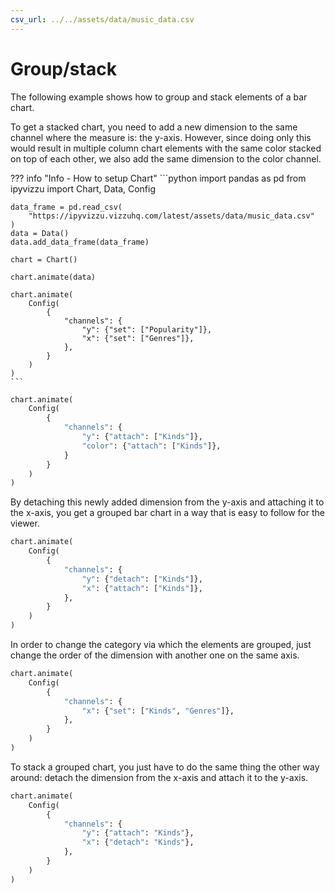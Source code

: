 ```yaml
---
csv_url: ../../assets/data/music_data.csv
---
```


# Group/stack

The following example shows how to group and stack elements of a bar chart.

To get a stacked chart, you need to add a new dimension to the same channel
where the measure is: the y-axis. However, since doing only this would result in
multiple column chart elements with the same color stacked on top of each other,
we also add the same dimension to the color channel.

<div id="tutorial_01"></div>

??? info "Info - How to setup Chart"
    ```python
    import pandas as pd
    from ipyvizzu import Chart, Data, Config

    data_frame = pd.read_csv(
        "https://ipyvizzu.vizzuhq.com/latest/assets/data/music_data.csv"
    )
    data = Data()
    data.add_data_frame(data_frame)

    chart = Chart()

    chart.animate(data)

    chart.animate(
        Config(
            {
                "channels": {
                    "y": {"set": ["Popularity"]},
                    "x": {"set": ["Genres"]},
                },
            }
        )
    )
    ```

```python
chart.animate(
    Config(
        {
            "channels": {
                "y": {"attach": ["Kinds"]},
                "color": {"attach": ["Kinds"]},
            }
        }
    )
)
```

By detaching this newly added dimension from the y-axis and attaching it to the
x-axis, you get a grouped bar chart in a way that is easy to follow for the
viewer.

<div id="tutorial_02"></div>

```python
chart.animate(
    Config(
        {
            "channels": {
                "y": {"detach": ["Kinds"]},
                "x": {"attach": ["Kinds"]},
            },
        }
    )
)
```

In order to change the category via which the elements are grouped, just change
the order of the dimension with another one on the same axis.

<div id="tutorial_03"></div>

```python
chart.animate(
    Config(
        {
            "channels": {
                "x": {"set": ["Kinds", "Genres"]},
            },
        }
    )
)
```

To stack a grouped chart, you just have to do the same thing the other way
around: detach the dimension from the x-axis and attach it to the y-axis.

<div id="tutorial_04"></div>

```python
chart.animate(
    Config(
        {
            "channels": {
                "y": {"attach": "Kinds"},
                "x": {"detach": "Kinds"},
            },
        }
    )
)
```

<script src="../group_stack.js"></script>
